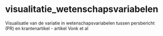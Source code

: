 # visualitatie_wetenschapsvariabelen
Visualisatie van de variatie in wetenschapsvariabelen tussen persbericht (PR) en krantenartikel - artikel Vonk et al
